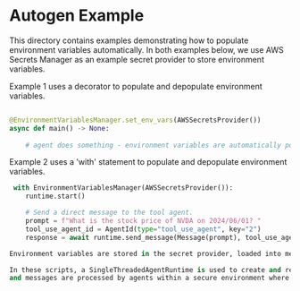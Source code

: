 # Autogen Example

This directory contains examples demonstrating how to populate environment variables automatically.
In both examples below, we use AWS Secrets Manager as an example secret provider to store environment variables.

Example 1 uses a decorator to populate and depopulate environment variables.
```python

@EnvironmentVariablesManager.set_env_vars(AWSSecretsProvider())
async def main() -> None:
    
    # agent does something - environment variables are automatically populated and depopulated

```

Example 2 uses a 'with' statement to populate and depopulate environment variables.
```python
 with EnvironmentVariablesManager(AWSSecretsProvider()):   
    runtime.start()

    # Send a direct message to the tool agent.
    prompt = f"What is the stock price of NVDA on 2024/06/01? "
    tool_use_agent_id = AgentId(type="tool_use_agent", key="2")
    response = await runtime.send_message(Message(prompt), tool_use_agent_id)

Environment variables are stored in the secret provider, loaded into memory, and wiped after usage.

In these scripts, a SingleThreadedAgentRuntime is used to create and register Tools (such as fetching stock prices), 
and messages are processed by agents within a secure environment where variables are automatically loaded and removed.


